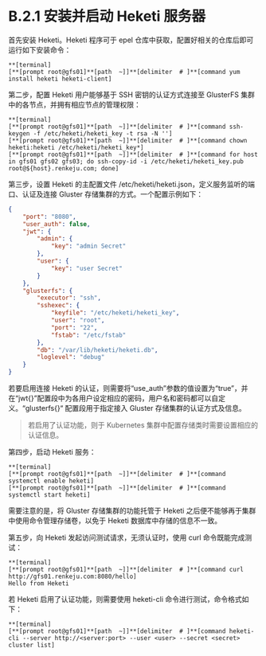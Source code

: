 # B.2.1 安装并启动 Heketi 服务器

首先安装 Heketi。Heketi 程序可于 epel 仓库中获取，配置好相关的仓库后即可运行如下安装命令：

```
**[terminal]
[**[prompt root@gfs01]**[path  ~]]**[delimiter  # ]**[command yum install heketi heketi-client]
```

第二步，配置 Heketi 用户能够基于 SSH 密钥的认证方式连接至 GlusterFS 集群中的各节点，并拥有相应节点的管理权限：

```
**[terminal]
[**[prompt root@gfs01]**[path  ~]]**[delimiter  # ]**[command ssh-keygen -f /etc/heketi/heketi_key -t rsa -N '']
[**[prompt root@gfs01]**[path  ~]]**[delimiter  # ]**[command chown heketi:heketi /etc/heketi/heketi_key*]
[**[prompt root@gfs01]**[path  ~]]**[delimiter  # ]**[command for host in gfs01 gfs02 gfs03; do ssh-copy-id -i /etc/heketi/heketi_key.pub root@${host}.renkeju.com; done]
```

第三步，设置 Heketi 的主配置文件 /etc/heketi/heketi.json，定义服务监听的端口、认证及连接 Gluster 存储集群的方式。一个配置示例如下：

```json
{
    "port": "8080",
    "user_auth": false,
    "jwt": {
        "admin": {
            "key": "admin Secret"
        },
        "user": {
            "key": "user Secret"
        }
    },
    "glusterfs": {
        "executor": "ssh",
        "sshexec": {
            "keyfile": "/etc/heketi/heketi_key",
            "user": "root",
            "port": "22",
            "fstab": "/etc/fstab"
        },
        "db": "/var/lib/heketi/heketi.db",
        "loglevel": "debug"
    }
}
```

若要启用连接 Heketi 的认证，则需要将“use_auth”参数的值设置为“true”，并在“jwt{}”配置段中为各用户设定相应的密码，用户名和密码都可以自定义。“glusterfs{}“ 配置段用于指定接入 Gluster 存储集群的认证方式及信息。

> 若启用了认证功能，则于 Kubernetes 集群中配置存储类时需要设置相应的认证信息。

第四步，启动 Heketi 服务：

```
**[terminal]
[**[prompt root@gfs01]**[path  ~]]**[delimiter  # ]**[command systemctl enable heketi]
[**[prompt root@gfs01]**[path  ~]]**[delimiter  # ]**[command systemctl start heketi]
```

需要注意的是，将 Gluster 存储集群的功能托管于 Heketi 之后便不能够再于集群中使用命令管理存储卷，以免于 Heketi 数据库中存储的信息不一致。

第五步，向 Heketi 发起访问测试请求，无须认证时，使用 curl 命令既能完成测试：

```
**[terminal]
[**[prompt root@gfs01]**[path  ~]]**[delimiter  # ]**[command curl http://gfs01.renkeju.com:8080/hello]
Hello from Heketi
```

若 Heketi 启用了认证功能，则需要使用 heketi-cli 命令进行测试，命令格式如下：

```
**[terminal]
[**[prompt root@gfs01]**[path  ~]]**[delimiter  # ]**[command heketi-cli --server http://<server:port> --user <user> --secret <secret> cluster list]
```
